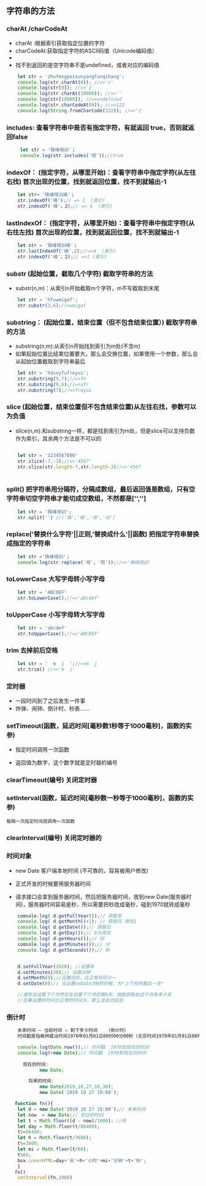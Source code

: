 ## 字符串的方法

### charAt /charCodeAt
   - charAt :根据索引获取指定位置的字符
   - charCodeAt:获取指定字符的ASCII码值（Unicode编码值）
   - 
   - 找不到返回的是空字符串不是undefined，或者对应的编码值 
```js
    let str = 'zhufengpeixunyangfanqihang';
    console.log(str.charAt(0)); //=>'z'
    console.log(str[0]); //=>'z'
    console.log(str.charAt(10000)); //=>''
    console.log(str[10000]); //=>undefined
    console.log(str.charCodeAt(0)); //=>122
    console.log(String.fromCharCode(122)); //=>'z'
```

### includes: 查看字符串中是否有指定字符，有就返回 true，否则就返回false
```js
     let str = '珠峰培训'；
     console.log(str.includes('培'));//true
```

###  indexOf： (指定字符，从哪里开始)：查看字符串中指定字符(从左往右找) 首次出现的位置，找到就返回位置，找不到就输出-1

```js
    let str= '珠峰培训峰'；
    str.indexOf('峰');// => 1  (索引)
    str.indexOf('峰'，2);// => 4  (索引)
```

###   lastIndexOf： (指定字符，从哪里开始)：查看字符串中指定字符(从右往左找) 首次出现的位置，找到就返回位置，找不到就输出-1

```js
    let str = '珠峰培训峰'；
    str.lastIndexOf('峰',2);//=>4  (索引)
    str.indexOf('峰'，2);// =>1 (索引)
```

### substr (起始位置，截取几个字符) 截取字符串的方法
   -  substr(n,m)：从索引n开始截取m个字符，m不写截取到末尾
```js
    let str = 'hfuweigaf';
    str.substr(3,6);//=weigaf
```

###   substring： (起始位置，结束位置（但不包含结束位置）) 截取字符串的方法
   - substring(n,m):从索引n开始找到索引为m处(不含m)
   - 如果起始位置比结束位置要大，那么会交换位置，如果使用一个参数，那么会从起始位置截取到字符串最后

```js
    let str = 'hdsvyfufreyui';
    str.substring(5,7);//=>fn
    str.substring(9,6);//=>ufr
    str.substring(7);//=>freyui
```

###  slice (起始位置，结束位置但不包含结束位置)从左往右找，参数可以为负值
   - slice(n,m):和substring一样，都是找到索引为m处，但是slice可以支持负数作为索引，其余两个方法是不可以的

```js

    let str = '1234567890'
    str.slice(-7,-3);//=>'4567'
    str.slice(str.length-7,str.length-3)//=>'4567
    
```

### split() 把字符串用分隔符，分隔成数组，最后返回值是数组，只有空字符串切空字符串才能切成空数组，不然都是['','']
```js
    let str = '珠峰培训';
    str.split('') //['珠','峰','培','训']
```

###  replace('替换什么字符'||正则,'替换成什么'||函数)  把指定字符串替换成指定的字符串

```js
    let str ='珠峰培训'；
    console.log(str.replace('培'，'陪'));//=>'珠峰陪训'
```


###  toLowerCase  大写字母转小写字母

```js
    let str = 'ABCDEF'
    str.toLowerCase();//=>'abcdef'
```

###  toUpperCase  小写字母转大写字母

```js
    let str = 'abcdef'
    str.toUpperCase();//=>'ABCDEF'
```

### trim  去掉前后空格

```js
    let str = '  m  j  ';//=>m  j
    str.trim() //=>'m  j'
```


###  定时器

- 一段时间到了之后发生一件事
- 炸弹、闹钟、倒计时、秒表......

###  setTimeout(函数，延迟时间[毫秒数1秒等于1000毫秒]，函数的实参)
 -  指定时间调用*一*次函数

 - 返回值为数字，这个数字就是定时器的编号

### clearTimeout(编号) 关闭定时器

### setInterval(函数，延迟时间[毫秒数一秒等于1000毫秒]，函数的实参)
    每隔一次指定时间就调用一次函数

###  clearInterval(编号) 关闭定时器的


###  时间对象

  - new Date 客户端本地时间 (不可靠的，容易被用户修改)
  -  正式开发的时候要用服务器时间

-  请求接口会拿到服务器时间，然后把服务器时间，放到new Date(服务器时间)，服务器时间容易是秒，所以需要把秒改成毫秒，碰到1970就转成毫秒

```js
    comsole.log( d.getFullYear());// 获取年
    console.log( d.getMonth()+1); // 获取月 得加1
    console.log( d.getDate());// 获取日
    console.log( d.getDay());// 0为周天
    console.log( d.getHours());// 时
    comsole.log( d.getMinutes());// 分
    console.log( d.getSeconds());// 秒


    d.setFullYear(2020); //设置年
    d.setMinutes(30);// 设置分钟
    d.setMonth(9);//设置月份，比正常月份少一
    d.setDate(0);// 当设置seDate为0的时候，为*上个月的最后一天*

    //通常会设置下个月然后在设置下个月的第0天，就能获取到这个月有多少天
    //如果设置的时间比正常的时间大，那么会自动延后

```

###  倒计时

```js
    未来时间 — 当前时间 = 剩下多少时间   （倒计时）
    时间戳是指格林威治时间1970年01月01日00时00分00秒（北京时间1970年01月01日08时00分00秒）起至现在的总毫秒数

    console.log(Date.now());// 时间戳  1970到现在的时间
    console.log(+new Date);// 时间戳  1970到现在的时间
     
      现在的时间:
            new Date;

        将来的时间:
            new Date(2019,10,27,18,30);
            new Date('2019 10 27 18:00');

   function fn(){
    let d = new Date('2019 10 27 18:00');// 未来时间
    let now  = new Date;// 现在的时间
    let t = Math.floor((d - now)/1000); //秒
    let day = Math.floor(t/86400);
    t%=86400;
    let h = Math.floor(t/3600);
    t%=3600;
    let mi = Math.floor(t/60);
    t%60;
    box.innerHTML=day+'天'+h+'小时'+mi+'分钟'+t+'秒';
    }
   fn()
    setInterval(fn,1000)
```






